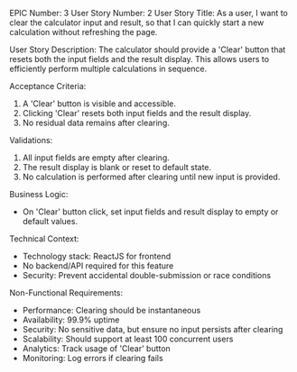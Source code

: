 EPIC Number: 3
User Story Number: 2
User Story Title: As a user, I want to clear the calculator input and result, so that I can quickly start a new calculation without refreshing the page.

User Story Description: The calculator should provide a 'Clear' button that resets both the input fields and the result display. This allows users to efficiently perform multiple calculations in sequence.

Acceptance Criteria:
1. A 'Clear' button is visible and accessible.
2. Clicking 'Clear' resets both input fields and the result display.
3. No residual data remains after clearing.

Validations:
1. All input fields are empty after clearing.
2. The result display is blank or reset to default state.
3. No calculation is performed after clearing until new input is provided.

Business Logic:
- On 'Clear' button click, set input fields and result display to empty or default values.

Technical Context:
- Technology stack: ReactJS for frontend
- No backend/API required for this feature
- Security: Prevent accidental double-submission or race conditions

Non-Functional Requirements:
- Performance: Clearing should be instantaneous
- Availability: 99.9% uptime
- Security: No sensitive data, but ensure no input persists after clearing
- Scalability: Should support at least 100 concurrent users
- Analytics: Track usage of 'Clear' button
- Monitoring: Log errors if clearing fails